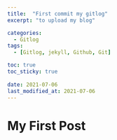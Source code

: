 ```yaml
---
title:  "First commit my gitlog"
excerpt: "to upload my blog"

categories:
  - Gitlog
tags:
  - [Gitlog, jekyll, Github, Git]

toc: true
toc_sticky: true
 
date: 2021-07-06
last_modified_at: 2021-07-06
---
```


# My First Post